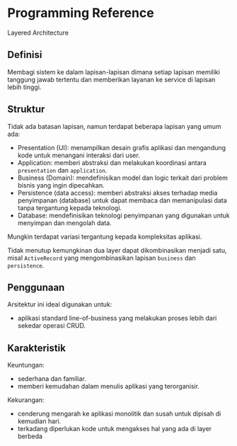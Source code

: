 # Programming Reference

Layered Architecture

## Definisi

Membagi sistem ke dalam lapisan-lapisan dimana setiap lapisan memiliki tanggung jawab tertentu dan memberikan layanan ke service di lapisan lebih tinggi.

## Struktur

Tidak ada batasan lapisan, namun terdapat beberapa lapisan yang umum ada:

* Presentation (UI): menampilkan desain grafis aplikasi dan mengandung kode untuk menangani interaksi dari user.
* Application: memberi abstraksi dan melakukan koordinasi antara `presentation` dan `application`.
* Business (Domain): mendefinisikan model dan logic terkait dari problem bisnis yang ingin dipecahkan.
* Persistence (data access): memberi abstraksi akses terhadap media penyimpanan (database) untuk dapat membaca dan memanipulasi data tanpa tergantung kepada teknologi.
* Database: mendefinisikan teknologi penyimpanan yang digunakan untuk menyimpan dan mengolah data.

Mungkin terdapat variasi tergantung kepada kompleksitas aplikasi. 

Tidak menutup kemungkinan dua layer dapat dikombinasikan menjadi satu, misal `ActiveRecord` yang mengombinasikan lapisan `business` dan `persistence`.

## Penggunaan

Arsitektur ini ideal digunakan untuk:

* aplikasi standard line-of-business yang melakukan proses lebih dari sekedar operasi CRUD.

## Karakteristik

Keuntungan:

* sederhana dan familiar.
* memberi kemudahan dalam menulis aplikasi yang terorganisir.

Kekurangan:

* cenderung mengarah ke aplikasi monolitik dan susah untuk dipisah di kemudian hari.
* terkadang diperlukan kode untuk mengakses hal yang ada di layer berbeda
